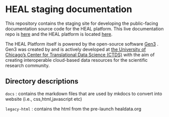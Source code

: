 # HEAL staging documentation
This repository contains the staging site for developing the public-facing documentation source code for the HEAL platform. This live documentation repo is [here](https://github.com/HEAL/platform-documentation) and the HEAL platform is located [here](https://healdata.org/landing).

The HEAL Platform itself is powered by the open-source software [Gen3](https://gen3.org/) . Gen3 was created by and is actively developed at [the University of Chicago’s Center for Translational Data Science (CTDS)](https://ctds.uchicago.edu/) with the aim of creating interoperable cloud-based data resources for the scientific research community.

## Directory descriptions

`docs` : contains the markdown files that are used by mkdocs to convert into website (i.e., css,html,javascript etc)

`legacy-html` : contains the html from the pre-launch healdata.org 
